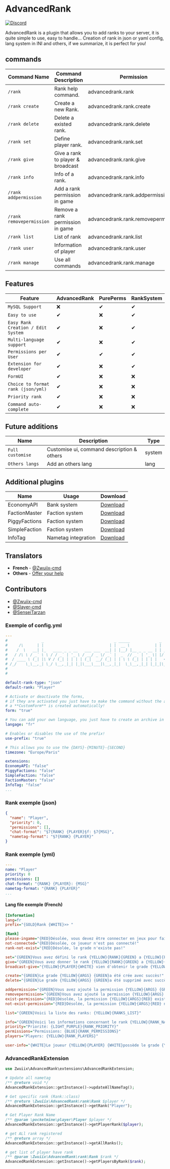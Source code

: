 # AdvancedRank
[![Discord](https://img.shields.io/badge/chat-on%20discord-7289da.svg)](https://discord.gg/YfyfH6fdyv)

AdvancedRank is a plugin that allows you to add ranks to your server, it is quite simple to use, easy to handle...
Creation of rank in json or yaml config, lang system in INI and others, if we summarize, it is perfect for you!

## commands

| Command Name             | Command Description               | Permission                         |
|--------------------------|-----------------------------------|------------------------------------|
| `/rank`                  | Rank help command.                | advancedrank.rank                  |
| `/rank create`           | Create a new Rank.                | advancedrank.rank.create           |
| `/rank delete`           | Delete a existed rank.            | advancedrank.rank.delete           |
| `/rank set`              | Define player rank.               | advancedrank.rank.set              |
| `/rank give`             | Give a rank to player & broadcast | advancedrank.rank.give             |
| `/rank info`             | Info of a rank.                   | advancedrank.rank.info             |
| `/rank addpermission`    | Add a rank permission in game     | advancedrank.rank.addpermission    |
| `/rank removepermission` | Remove a rank permission in game  | advancedrank.rank.removepermission |
| `/rank list`             | List of rank                      | advancedrank.rank.list             |
| `/rank user`             | Information of player             | advancedrank.rank.user             |
| `/rank manage`           | Use all commands                  | advancedrank.rank.manage           |

## Features

| Feature                            | AdvancedRank | PurePerms | RankSystem |
|------------------------------------|--------------|-----------|------------|
| `MySQL Support`                    | ❌            | ✔         | ✔          |
| `Easy to use`                      | ✔            | ❌         | ✔          |
| `Easy Rank Creation / Edit System` | ✔            | ❌         | ✔          |
| `Multi-language support`           | ✔            | ❌         | ✔          |
| `Permissions per User`             | ✔            | ✔         | ✔          |
| `Extension for developer`          | ✔            | ❌         | ✔          |
| `FormUI`                           | ✔            | ❌         | ❌          |
| `Choice to format rank (json/yml)` | ✔            | ❌         | ❌          |
| `Priority rank`                    | ✔            | ❌         | ❌          |
| `Command auto-complete`            | ✔            | ❌         | ❌          |


## Future additions

| Name              | Description                                | Type    |
|-------------------|--------------------------------------------|---------|
| `Full customise`  | Customise ui, command description & others | system  |
| `Others langs`    | Add an others lang                         | lang    |

## Additional plugins
| Name          | Usage               | Download                                            |
|---------------|---------------------|-----------------------------------------------------|
| EconomyAPI    | Bank system         | [Download](https://poggit.pmmp.io/p/EconomyAPI)     |
| FactionMaster | Faction system      | [Download](https://poggit.pmmp.io/p/FactionMaster/) |
| PiggyFactions | Faction system      | [Download](https://poggit.pmmp.io/p/PiggyFactions/) |
| SimpleFaction | Faction system      | [Download](https://poggit.pmmp.io/p/SimpleFaction/) |
| InfoTag       | Nametag integration | [Download](https://poggit.pmmp.io/p/InfoTag)        |

## Translators
- **French** - [@Zwuiix-cmd](https://github.com/Zwuiix-cmd)
- **Others** - [Offer your help](https://discord.gg/JeUU7c5v)

## Contributors
- [@Zwuiix-cmd](https://github.com/Zwuiix-cmd)
- [@Slayer-cmd](https://github.com/Slayer-cmd)
- [@SenseiTarzan](https://github.com/SenseiTarzan)


### Exemple of config.yml
```yaml
---
#               _                               _ _____             _
#     /\      | |                             | |  __ \           | |
#    /  \   __| |_   ____ _ _ __   ___ ___  __| | |__) |__ _ _ __ | | __
#   / /\ \ / _` \ \ / / _` | '_ \ / __/ _ \/ _` |  _  // _` | '_ \| |/ /
#  / ____ \ (_| |\ V / (_| | | | | (_|  __/ (_| | | \ \ (_| | | | |   <
# /_/    \_\__,_| \_/ \__,_|_| |_|\___\___|\__,_|_|  \_\__,_|_| |_|_|\_\
#
#

default-rank-type: "json"
default-rank: "Player"

# Activate or deactivate the forms,
# if they are activated you just have to make the command without the arguments,
# a **CustomForm** is created automatically!
form: "true"

# You can add your own language, you just have to create an archive in .ini and respect the name in the lang folder!
langage: "fr"

# Enables or disables the use of the prefix!
use-prefix: "true"

# This allows you to use the {DAYS}-{MINUTE}-{SECOND}
timezone: "Europe/Paris"

extensions:
EconomyAPI: "false"
PiggyFactions: "false"
SimpleFaction: "false"
FactionMaster: "false"
InfoTag: "false"
...
```

### Rank exemple (json)
```json
{
  "name": "Player",
  "priority": 0,
  "permissions": [],
  "chat-format": "§7{RANK} {PLAYER}§f: §7{MSG}",
  "nametag-format": "§7{RANK} {PLAYER}"
}
```

### Rank exemple (yml)
```yaml
---
name: "Player"
priority: 0
permissions: []
chat-format: "{RANK} {PLAYER}: {MSG}"
nametag-format: "{RANK} {PLAYER}"
...
```

#### Lang file exemple (French)
```ini
[Information]
lang=fr
prefix="{GOLD}Rank {WHITE}>> "

[Rank]
please-ingame="{RED}Désolée, vous devez être connecter en jeux pour faire cela!"
not-connected="{RED}Désolée, ce joueur n'est pas connecté!"
rank-not-exist="{RED}Désolée, le grade n'existe pas!"

set="{GREEN}Vous avez défini le rank {YELLOW}{RANK}{GREEN} a {YELLOW}{PLAYER}{GREEN} avec succès!"
give="{GREEN}Vous avez donner le rank {YELLOW}{RANK}{GREEN} a {YELLOW}{PLAYER}{GREEN} avec succès!"
broadcast-give="{YELLOW}{PLAYER}{WHITE} vien d'obtenir le grade {YELLOW}{RANK}{WHITE}!"

create="{GREEN}Le grade {YELLOW}{ARGS} {GREEN}a été crée avec succès!"
delete="{GREEN}Le grade {YELLOW}{ARGS} {GREEN}a été supprimé avec succès!"

addpermission="{GREEN}Vous avez ajouté la permission {YELLOW}{ARGS} {GREEN}avec succès!"
removepermission="{GREEN}Vous avez ajouté la permission {YELLOW}{ARGS} {GREEN}avec succès!"
exist-permission="{RED}Désolée, la permission {YELLOW}{ARGS}{RED} existe déjà!"
not-exist-permission="{RED}Désolée, la permission {YELLOW}{ARGS}{RED} n'existe pas!"

list="{GREEN}Voici la liste des ranks: {YELLOW}{RANKS_LIST}"

info="{GREEN}Voici les informations concernant le rank {YELLOW}{RANK_NAME}{WHITE}:"
priority="Priorité: {LIGHT_PURPLE}{RANK_PRIORITY}"
permissions="Permissions: {BLUE}{RANK_PERMISSIONS}"
players="Players: {YELLOW}{RANK_PLAYERS}"

user-info="{WHITE}Le joueur {YELLOW}{PLAYER} {WHITE}possède le grade {YELLOW}{RANK}{WHITE}!"
```

### AdvancedRankExtension
```php
use Zwuiix\AdvancedRank\extensions\AdvancedRankExtension;

# Update all nametag
/** @return void */
AdvancedRankExtension::getInstance()->updateAllNameTag();

# Get specific rank (Rank::class)
/** @return \Zwuiix\AdvancedRank\rank\Rank $player */
AdvancedRankExtension::getInstance()->getRank("Player");

# Get Player Rank Name
/** @param \pocketmine\player\Player $player */
AdvancedRankExtension::getInstance()->getPlayerRank($player);

# get ALl rank registered
/** @return array */
AdvancedRankExtension::getInstance()->getAllRanks();

# get list of player have rank
/** @param \Zwuiix\AdvancedRank\rank\Rank $rank */
AdvancedRankExtension::getInstance()->getPlayersByRank($rank);
```
